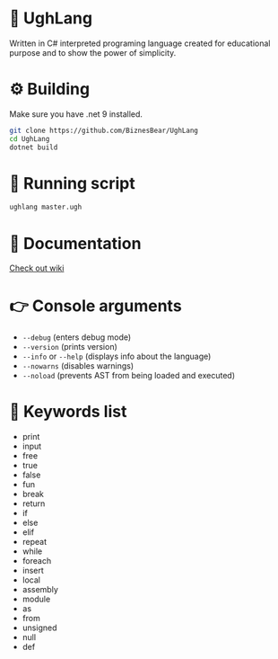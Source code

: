 # 🤡 UghLang
Written in C# interpreted programing language created for educational purpose and to show the power of simplicity.

# ⚙️ Building
Make sure you have .net 9 installed.

```bash
git clone https://github.com/BiznesBear/UghLang
cd UghLang
dotnet build
```

# 🎈 Running script
```bash
ughlang master.ugh
```

# 📄 Documentation
[Check out wiki](https://github.com/BiznesBear/UghLang/wiki)

# 👉 Console arguments
- `--debug` (enters debug mode)
- `--version` (prints version)
- `--info` or `--help` (displays info about the language)
- `--nowarns` (disables warnings)
- `--noload` (prevents AST from being loaded and executed)

# 📄 Keywords list
- print
- input
- free
- true
- false
- fun
- break
- return 
- if
- else
- elif
- repeat
- while
- foreach
- insert
- local
- assembly
- module 
- as
- from
- unsigned
- null
- def